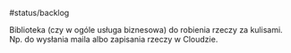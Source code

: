 #status/backlog 

Biblioteka (czy w ogóle usługa biznesowa) do robienia rzeczy za kulisami. Np. do wysłania maila albo zapisania rzeczy w Cloudzie. 